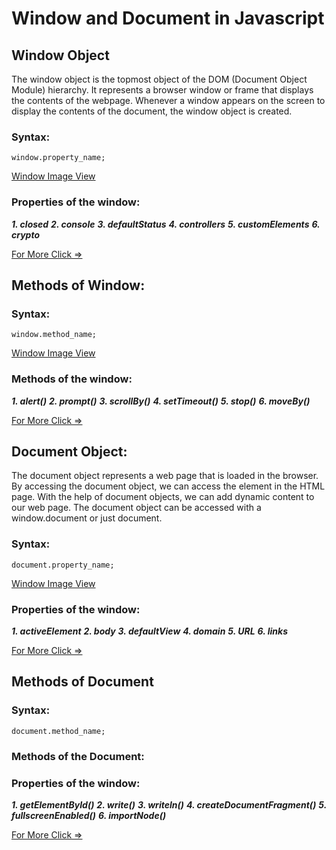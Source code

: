 # Window and Document in Javascript
## Window Object
The window object is the topmost object of the DOM (Document Object Module) hierarchy. It represents a browser window or frame that displays the contents of the webpage. Whenever a window appears on the screen to display the contents of the document, the window object is created.

### Syntax:
```
window.property_name;
```

[Window Image View](/images/Window.png)

### Properties of the window:

***1. closed***
***2. console***
***3. defaultStatus***
***4. controllers***
***5. customElements***
***6. crypto***

[For More Click =>](https://medium.com/@csharvanan/window-and-document-in-javascript-075194ec5e36) 

## Methods of Window:

### Syntax:
```
window.method_name;
```
[Window Image View](/images/Window.png)

### Methods of the window:

***1. alert()***
***2. prompt()***
***3. scrollBy()***
***4. setTimeout()***
***5. stop()***
***6. moveBy()***

[For More Click =>](https://medium.com/@csharvanan/window-and-document-in-javascript-075194ec5e36)

## Document Object:

The document object represents a web page that is loaded in the browser. By accessing the document object, we can access the element in the HTML page. With the help of document objects, we can add dynamic content to our web page. The document object can be accessed with a window.document or just document.

### Syntax:
```
document.property_name;
```
[Window Image View](/images/Window.png)

### Properties of the window:

***1. activeElement***
***2. body***
***3. defaultView***
***4. domain***
***5. URL***
***6. links***

[For More Click =>](https://medium.com/@csharvanan/window-and-document-in-javascript-075194ec5e36) 

## Methods of Document

### Syntax:
```
document.method_name;
```
### Methods of the Document:

### Properties of the window:

***1. getElementById()***
***2. write()***
***3. writeln()***
***4. createDocumentFragment()***
***5. fullscreenEnabled()***
***6. importNode()***

[For More Click =>](https://medium.com/@csharvanan/window-and-document-in-javascript-075194ec5e36) 